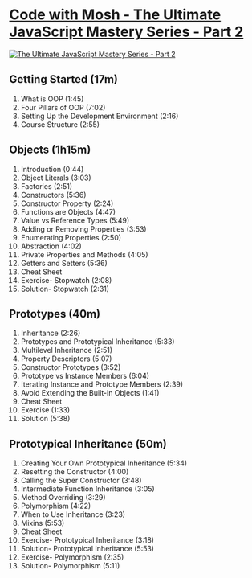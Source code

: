 # [Code with Mosh - The Ultimate JavaScript Mastery Series - Part 2](https://codewithmosh.com/p/object-oriented-programming-in-javascript)

[![The Ultimate JavaScript Mastery Series - Part 2](https://process.fs.teachablecdn.com/ADNupMnWyR7kCWRvm76Laz/resize=width:705/https://www.filepicker.io/api/file/GaDoSeRHQqeFuL19uPWR "The Ultimate JavaScript Mastery Series - Part 2")](https://codewithmosh.com/p/object-oriented-programming-in-javascript "The Ultimate JavaScript Mastery Series - Part 2")

## Getting Started (17m)

1.  What is OOP (1:45)
2.  Four Pillars of OOP (7:02)
3.  Setting Up the Development Environment (2:16)
4.  Course Structure (2:55)

## Objects (1h15m)

1.  Introduction (0:44)
2.  Object Literals (3:03)
3.  Factories (2:51)
4.  Constructors (5:36)
5.  Constructor Property (2:24)
6.  Functions are Objects (4:47)
7.  Value vs Reference Types (5:49)
8.  Adding or Removing Properties (3:53)
9.  Enumerating Properties (2:50)
10. Abstraction (4:02)
11. Private Properties and Methods (4:05)
12. Getters and Setters (5:36)
13. Cheat Sheet
14. Exercise- Stopwatch (2:08)
15. Solution- Stopwatch (2:31)

## Prototypes (40m)

1.  Inheritance (2:26)
2.  Prototypes and Prototypical Inheritance (5:33)
3.  Multilevel Inheritance (2:51)
4.  Property Descriptors (5:07)
5.  Constructor Prototypes (3:52)
6.  Prototype vs Instance Members (6:04)
7.  Iterating Instance and Prototype Members (2:39)
8.  Avoid Extending the Built-in Objects (1:41)
9.  Cheat Sheet
10. Exercise (1:33)
11. Solution (5:38)

## Prototypical Inheritance (50m)

1. Creating Your Own Prototypical Inheritance (5:34)
2. Resetting the Constructor (4:00)
3. Calling the Super Constructor (3:48)
4. Intermediate Function Inheritance (3:05)
5. Method Overriding (3:29)
6. Polymorphism (4:22)
7. When to Use Inheritance (3:23)
8. Mixins (5:53)
9. Cheat Sheet
10. Exercise- Prototypical Inheritance (3:18)
11. Solution- Prototypical Inheritance (5:53)
12. Exercise- Polymorphism (2:35)
13. Solution- Polymorphism (5:11)

